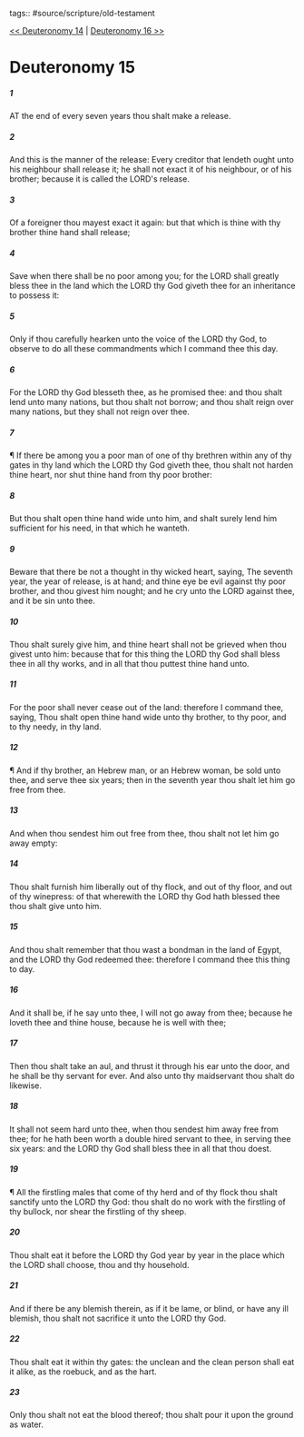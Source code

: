 tags:: #source/scripture/old-testament

[<< Deuteronomy 14](old-testament/05_Deuteronomy/Deuteronomy_14.md) | [Deuteronomy 16 >>](old-testament/05_Deuteronomy/Deuteronomy_16.md)

# Deuteronomy 15

##### 1

AT the end of every seven years thou shalt make a release.

##### 2

And this is the manner of the release: Every creditor that lendeth ought unto his neighbour shall release it; he shall not exact it of his neighbour, or of his brother; because it is called the LORD's release.

##### 3

Of a foreigner thou mayest exact it again: but that which is thine with thy brother thine hand shall release;

##### 4

Save when there shall be no poor among you; for the LORD shall greatly bless thee in the land which the LORD thy God giveth thee for an inheritance to possess it:

##### 5

Only if thou carefully hearken unto the voice of the LORD thy God, to observe to do all these commandments which I command thee this day.

##### 6

For the LORD thy God blesseth thee, as he promised thee: and thou shalt lend unto many nations, but thou shalt not borrow; and thou shalt reign over many nations, but they shall not reign over thee.

##### 7

¶ If there be among you a poor man of one of thy brethren within any of thy gates in thy land which the LORD thy God giveth thee, thou shalt not harden thine heart, nor shut thine hand from thy poor brother:

##### 8

But thou shalt open thine hand wide unto him, and shalt surely lend him sufficient for his need, in that which he wanteth.

##### 9

Beware that there be not a thought in thy wicked heart, saying, The seventh year, the year of release, is at hand; and thine eye be evil against thy poor brother, and thou givest him nought; and he cry unto the LORD against thee, and it be sin unto thee.

##### 10

Thou shalt surely give him, and thine heart shall not be grieved when thou givest unto him: because that for this thing the LORD thy God shall bless thee in all thy works, and in all that thou puttest thine hand unto.

##### 11

For the poor shall never cease out of the land: therefore I command thee, saying, Thou shalt open thine hand wide unto thy brother, to thy poor, and to thy needy, in thy land.

##### 12

¶ And if thy brother, an Hebrew man, or an Hebrew woman, be sold unto thee, and serve thee six years; then in the seventh year thou shalt let him go free from thee.

##### 13

And when thou sendest him out free from thee, thou shalt not let him go away empty:

##### 14

Thou shalt furnish him liberally out of thy flock, and out of thy floor, and out of thy winepress: of that wherewith the LORD thy God hath blessed thee thou shalt give unto him.

##### 15

And thou shalt remember that thou wast a bondman in the land of Egypt, and the LORD thy God redeemed thee: therefore I command thee this thing to day.

##### 16

And it shall be, if he say unto thee, I will not go away from thee; because he loveth thee and thine house, because he is well with thee;

##### 17

Then thou shalt take an aul, and thrust it through his ear unto the door, and he shall be thy servant for ever. And also unto thy maidservant thou shalt do likewise.

##### 18

It shall not seem hard unto thee, when thou sendest him away free from thee; for he hath been worth a double hired servant to thee, in serving thee six years: and the LORD thy God shall bless thee in all that thou doest.

##### 19

¶ All the firstling males that come of thy herd and of thy flock thou shalt sanctify unto the LORD thy God: thou shalt do no work with the firstling of thy bullock, nor shear the firstling of thy sheep.

##### 20

Thou shalt eat it before the LORD thy God year by year in the place which the LORD shall choose, thou and thy household.

##### 21

And if there be any blemish therein, as if it be lame, or blind, or have any ill blemish, thou shalt not sacrifice it unto the LORD thy God.

##### 22

Thou shalt eat it within thy gates: the unclean and the clean person shall eat it alike, as the roebuck, and as the hart.

##### 23

Only thou shalt not eat the blood thereof; thou shalt pour it upon the ground as water.
